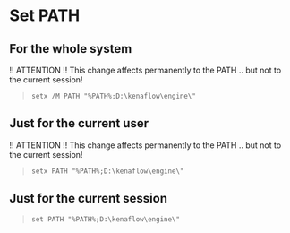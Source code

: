 # Set PATH

## For the whole system
!! ATTENTION !!
This change affects permanently to the PATH .. but not to the current session!
> `setx /M PATH "%PATH%;D:\kenaflow\engine\"`

## Just for the current user
!! ATTENTION !!
This change affects permanently to the PATH .. but not to the current session!
> `setx PATH "%PATH%;D:\kenaflow\engine\"`

## Just for the current session
> `set PATH "%PATH%;D:\kenaflow\engine\"`
